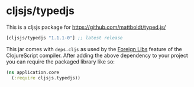 # cljsjs/typedjs

This is a cljsjs package for https://github.com/mattboldt/typed.js/

[](dependency)
```clojure
[cljsjs/typedjs "1.1.1-0"] ;; latest release
```
[](/dependency)

This jar comes with `deps.cljs` as used by the [Foreign Libs][flibs] feature
of the ClojureScript compiler. After adding the above dependency to your project
you can require the packaged library like so:

```clojure
(ns application.core
  (:require cljsjs.typedjs))
```
[flibs]: https://github.com/clojure/clojurescript/wiki/Foreign-Dependencies
